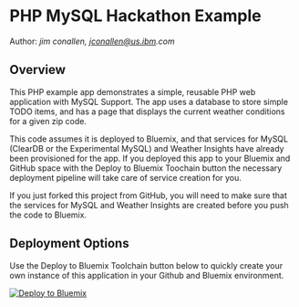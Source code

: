 # PHP MySQL Hackathon Example

Author: _jim conallen, jconallen@us.ibm.com_

## Overview

This PHP example app demonstrates a simple, reusable PHP web application with MySQL Support.  The app
uses a database to store simple TODO items, and has a page that displays the current weather
conditions for a given zip code.  

This code assumes it is deployed to Bluemix, and that services for
MySQL (ClearDB or the Experimental MySQL) and Weather Insights have already been provisioned for 
the app.  If you deployed this app to your Bluemix and GitHub space with the Deploy to Bluemix Toochain 
button the necessary deployment pipeline will take care of service creation for you.  

If you just forked this project from GitHub, you will need to make sure that the services for
MySQL and Weather Insights are created before you push the code to Bluemix.  

## Deployment Options

Use the Deploy to Bluemix Toolchain button below to quickly create your own instance of this 
application in your Github and Bluemix environment.

[![Deploy to Bluemix](https://developer.ibm.com/devops-services/wp-content/uploads/sites/42/2016/05/create_toolchain_button.png)](https://console.ng.bluemix.net/devops/setup/deploy/?repository=https%3A%2F%2Fgithub.com%2Fjconallen%2FPHP-MySQL-Hackathon-Example)

